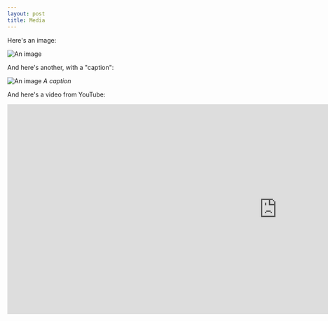 ```yaml
---
layout: post
title: Media
---
```


Here's an image:

![An image](https://picsum.photos/1920/1080)

And here's another, with a "caption":

![An image](https://picsum.photos/1080/1080)
_A caption_

And here's a video from YouTube:

<iframe width="1229" height="480" src="https://www.youtube.com/embed/a3ICNMQW7Ok" title="Wildlife Windows 7 Sample Video" frameborder="0" allow="accelerometer; autoplay; clipboard-write; encrypted-media; gyroscope; picture-in-picture; web-share" referrerpolicy="strict-origin-when-cross-origin" allowfullscreen></iframe>
